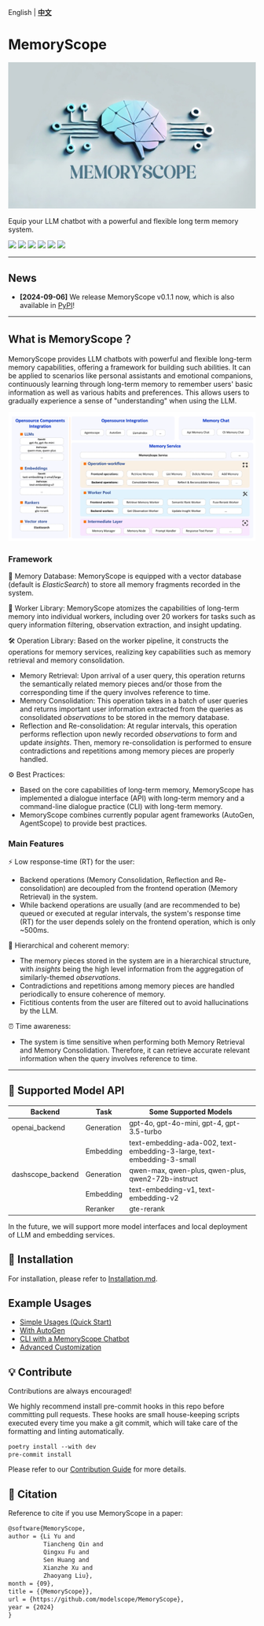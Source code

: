 English | [**中文**](./README_ZH.md)

# MemoryScope

![MemoryScope Logo](./docs/images/logo.png)

Equip your LLM chatbot with a powerful and flexible long term memory system.

[![](https://img.shields.io/badge/python-3.10+-blue)](https://pypi.org/project/memoryscope/)
[![](https://img.shields.io/badge/pypi-v0.1.1-blue?logo=pypi)](https://pypi.org/project/memoryscope/)
[![](https://img.shields.io/badge/Docs-English%7C%E4%B8%AD%E6%96%87-blue?logo=markdown)](https://modelscope.github.io/memoryscope/#welcome-to-memoryscope-tutorial-hub)
[![](https://img.shields.io/badge/Docs-API_Reference-blue?logo=markdown)](https://modelscope.github.io/memoryscope/)
[![](https://img.shields.io/badge/license-Apache--2.0-black)](./LICENSE)
[![](https://img.shields.io/badge/Contribute-Welcome-green)](https://modelscope.github.io/memoryscope/tutorial/contribute.html)

----
## News

- **[2024-09-06]** We release MemoryScope v0.1.1 now, which is also available in [PyPI](https://pypi.org/simple/memoryscope/)!
----
## What is MemoryScope？
MemoryScope provides LLM chatbots with powerful and flexible long-term memory capabilities, offering a framework for building such abilities. 
It can be applied to scenarios like personal assistants and emotional companions, continuously learning through long-term memory to remember users' basic information as well as various habits and preferences. 
This allows users to gradually experience a sense of "understanding" when using the LLM.

![Framework](./docs/images/framework.png)

### Framework

💾 Memory Database: MemoryScope is equipped with a vector database (default is *ElasticSearch*) to store all memory fragments recorded in the system.

🔧 Worker Library: MemoryScope atomizes the capabilities of long-term memory into individual workers, including over 20 workers for tasks such as query information filtering, observation extraction, and insight updating.

🛠️ Operation Library: Based on the worker pipeline, it constructs the operations for memory services, realizing key capabilities such as memory retrieval and memory consolidation.

- Memory Retrieval: Upon arrival of a user query, this operation returns the semantically related memory pieces 
and/or those from the corresponding time if the query involves reference to time.
- Memory Consolidation: This operation takes in a batch of user queries and returns important user information
extracted from the queries as consolidated *observations* to be stored in the memory database.
- Reflection and Re-consolidation: At regular intervals, this operation performs reflection upon newly recorded *observations*
to form and update *insights*. Then, memory re-consolidation is performed to ensure contradictions and repetitions
among memory pieces are properly handled.


⚙️ Best Practices:

- Based on the core capabilities of long-term memory, MemoryScope has implemented a dialogue interface (API) with long-term memory and a command-line dialogue practice (CLI) with long-term memory.
- MemoryScope combines currently popular agent frameworks (AutoGen, AgentScope) to provide best practices.

### Main Features

⚡ Low response-time (RT) for the user:
- Backend operations (Memory Consolidation, Reflection and Re-consolidation) are decoupled from the frontend operation
 (Memory Retrieval) in the system.
- While backend operations are usually (and are recommended to be) queued or executed at regular intervals, the 
system's response time (RT) for the user depends solely on the frontend operation, which is only ~500ms.

🌲 Hierarchical and coherent memory:
- The memory pieces stored in the system are in a hierarchical structure, with *insights* being the high level information
from the aggregation of similarly-themed *observations*.
- Contradictions and repetitions among memory pieces are handled periodically to ensure coherence of memory.
- Fictitious contents from the user are filtered out to avoid hallucinations by the LLM.

⏰ Time awareness:
- The system is time sensitive when performing both Memory Retrieval and Memory Consolidation. Therefore, it can retrieve
accurate relevant information when the query involves reference to time.

----

## 💼 Supported Model API

| Backend           | Task       | Some Supported Models                                                  |
|-------------------|------------|------------------------------------------------------------------------|
| openai_backend    | Generation | gpt-4o, gpt-4o-mini, gpt-4, gpt-3.5-turbo                              |
|                   | Embedding  | text-embedding-ada-002, text-embedding-3-large, text-embedding-3-small |
| dashscope_backend | Generation | qwen-max, qwen-plus, qwen-plus, qwen2-72b-instruct                     |
|                   | Embedding  | text-embedding-v1, text-embedding-v2                                   |
|                   | Reranker   | gte-rerank                                                             |

In the future, we will support more model interfaces and local deployment of LLM and embedding services.


## 🚀 Installation
For installation, please refer to [Installation.md](docs/installation.md). 


## Example Usages
- [Simple Usages (Quick Start)](./examples/api/simple_usages_en.ipynb)
- [With AutoGen](./examples/api/autogen_example.md)
- [CLI with a MemoryScope Chatbot](./examples/cli/README.md)
- [Advanced Customization](./examples/advance/custom_operator.md)

## 💡 Contribute

Contributions are always encouraged!

We highly recommend install pre-commit hooks in this repo before committing pull requests.
These hooks are small house-keeping scripts executed every time you make a git commit,
which will take care of the formatting and linting automatically.
```shell
poetry install --with dev
pre-commit install
```

Please refer to our [Contribution Guide](./docs/contribute.md) for more details.

## 📖 Citation

Reference to cite if you use MemoryScope in a paper:

```
@software{MemoryScope,
author = {Li Yu and 
          Tiancheng Qin and
          Qingxu Fu and
          Sen Huang and
          Xianzhe Xu and
          Zhaoyang Liu},
month = {09},
title = {{MemoryScope}},
url = {https://github.com/modelscope/MemoryScope},
year = {2024}
}
```